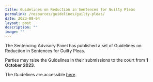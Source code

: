 ```yaml
---
title: Guidelines on Reduction in Sentences for Guilty Pleas
permalink: /resources/guidelines/guilty-pleas/
date: 2023-08-04
layout: post
description: ""
image: ""
---
```

The Sentencing Advisory Panel has published a set of Guidelines on Reduction in Sentences for Guilty Pleas. 

Parties may raise the Guidelines in their submissions to the court from **1 October 2023**.

The Guidelines are accessible [here](/files/Guidelines/guidelines%20on%20reduction%20in%20sentences%20for%20guilty%20pleas.pdf).